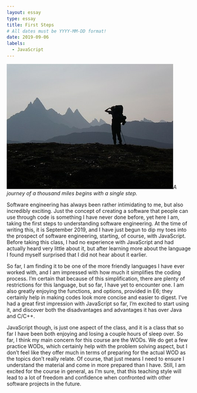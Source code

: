 ```yaml
---
layout: essay
type: essay
title: First Steps
# All dates must be YYYY-MM-DD format!
date: 2019-09-06
labels:
  - JavaScript
---
```


<img class="ui tiny right spaced image" src="../images/hiker.jpg">*A journey of a thousand miles begins with a single step.*

Software engineering has always been rather intimidating to me, but also incredibly exciting. Just the concept of creating a software that people can use through code is something I have never done before, yet here I am, taking the first steps to understanding software engineering.  At the time of writing this, it is September 2019, and I have just begun to dip my toes into the prospect of software engineering, starting, of course, with JavaScript.  Before taking this class, I had no experience with JavaScript and had actually heard very little about it, but after learning more about the language I found myself surprised that I did not hear about it earlier.  

So far, I am finding it to be one of the more friendly languages I have ever worked with, and I am impressed with how much it simplifies the coding process.  I’m certain that because of this simplification, there are plenty of restrictions for this language, but so far, I have yet to encounter one.  I am also greatly enjoying the functions, and options, provided in E6; they certainly help in making codes look more concise and easier to digest. I’ve had a great first impression with JavaScript so far, I’m excited to start using it, and discover both the disadvantages and advantages it has over Java and C/C++. 

JavaScript though, is just one aspect of the class, and it is a class that so far I have been both enjoying and losing a couple hours of sleep over.  So far, I think my main concern for this course are the WODs. We do get a few practice WODs, which certainly help with the problem solving aspect, but I don’t feel like they offer much in terms of preparing for the actual WOD as the topics don’t really relate. Of course, that just means I need to ensure I understand the material and come in more prepared than I have.  Still, I am excited for the course in general, as I’m sure, that this teaching style will lead to a lot of freedom and confidence when confronted with other software projects in the future.


